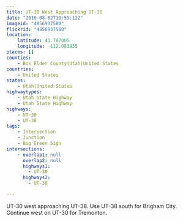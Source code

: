 ```yaml
---
title: UT-30 West Approaching UT-38
date: "2010-08-02T10:55:12Z"
imageid: "4856937580"
flickrid: "4856937580"
location:
    latitude: 41.787005
    longitude: -112.083935
places: []
counties:
    - Box Elder County|Utah|United States
countries:
    - United States
states:
    - Utah|United States
highwaytypes:
    - Utah State Highway
    - Utah State Highway
highways:
    - UT-30
    - UT-38
tags:
    - Intersection
    - Junction
    - Big Green Sign
intersections:
    - overlap1: null
      overlap2: null
      highways1:
        - UT-30
      highways2:
        - UT-38

---
```

UT-30 west approaching UT-38.  Use UT-38 south for Brigham City.  Continue west on UT-30 for Tremonton.